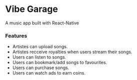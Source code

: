 # Vibe Garage

A music app built with React-Native

### Features
- Artistes can upload songs.
- Artistes recceive royalties when users stream their songs.
- Users can listen to songs.
- Users can bookmark/add songs to favourites.
- Users can purchase songs.
- Users can watch ads to earn coins.
